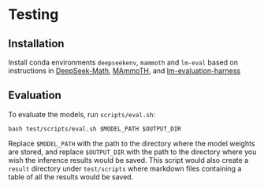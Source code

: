 # Testing

## Installation

Install conda environments `deepseekenv`, `mammoth` and `lm-eval` based on instructions in [DeepSeek-Math](https://github.com/deepseek-ai/DeepSeek-Math/blob/main/evaluation/README.md), [MAmmoTH](https://github.com/TIGER-AI-Lab/MAmmoTH/blob/main/README.md), and [lm-evaluation-harness](https://github.com/EleutherAI/lm-evaluation-harness/blob/main/README.md)

## Evaluation

To evaluate the models, run `scripts/eval.sh`:

```shell
bash test/scripts/eval.sh $MODEL_PATH $OUTPUT_DIR
```

Replace `$MODEL_PATH` with the path to the directory where the model weights are stored, and replace `$OUTPUT_DIR` with the path to the directory where you wish the inference results would be saved. This script would also create a `result` directory under `test/scripts` where markdown files containing a table of all the results would be saved.